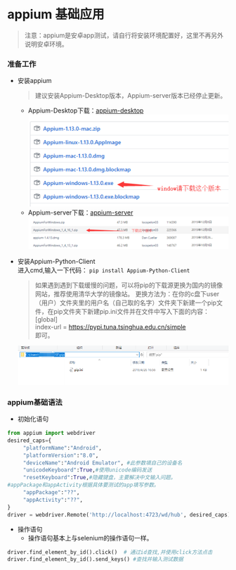 # appium 基础应用
 > 注意：appium是安卓app测试，请自行将安装环境配置好，这里不再另外说明安卓环境。
### 准备工作
   - 安装appium
     > 建议安装Appium-Desktop版本，Appium-server版本已经停止更新。
        - Appium-Desktop下载：[appium-desktop](https://github.com/appium/appium-desktop/releases)<br>
        ![下载提示](../image/appium-desktop.png)
        - Appium-server下载：[appium-server](https://bitbucket.org/appium/appium.app/downloads/)<br>
        ![下载提示](../image/appium-server.png)
        
   - 安装Appium-Python-Client<br>
       进入cmd,输入一下代码：
       ```pip install Appium-Python-Client```
       >如果遇到遇到下载缓慢的问题，可以将pip的下载源更换为国内的镜像网站，推荐使用清华大学的镜像站。
       更换方法为：在你的c盘下user（用户）文件夹里的用户名（自己取的名字）文件夹下新建一个pip文件，在pip文件夹下新建pip.ini文件并在文件中写入下面的内容：<br>
       \[global]<br>
        index-url = https://pypi.tuna.tsinghua.edu.cn/simple<br>
        即可。
       
      ![图片提示](../image/pip换源.png)
      
### appium基础语法
   - 初始化语句 
```python
from appium import webdriver
desired_caps={
     "platformName":"Android",
     "platformVersion":"8.0",
     "deviceName":"Android Emulator", #此参数填自己的设备名
     "unicodeKeyboard":True,#使用unicode编码发送
     "resetKeyboard":True,#隐藏键盘，主要解决中文输入问题。
#appPackage和appActivity根据具体要测试的app填写参数。
     "appPackage":"??",
     "appActivity":"??",
}
driver = webdriver.Remote('http://localhost:4723/wd/hub', desired_caps)# 启动appium
```
 - 操作语句
   - 操作语句基本上与selenium的操作语句一样。
 ```python
driver.find_element_by_id().click()  # 通过id查找,并使用click方法点击
driver.find_element_by_id().send_keys() #查找并输入测试数据
```
